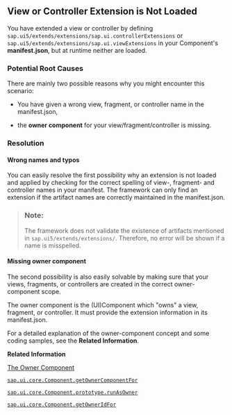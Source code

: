 <!-- loiodbb44ae350ef456a9d1264d1a3f10718 -->

## View or Controller Extension is Not Loaded

You have extended a view or controller by defining `sap.ui5/extends/extensions/sap.ui.controllerExtensions` or `sap.ui5/extends/extensions/sap.ui.viewExtensions` in your Component's **manifest.json**, but at runtime neither are loaded.



### Potential Root Causes

There are mainly two possible reasons why you might encounter this scenario:

-   You have given a wrong view, fragment, or controller name in the manifest.json,

-   the **owner component** for your view/fragment/controller is missing.




### Resolution



#### Wrong names and typos

You can easily resolve the first possibility why an extension is not loaded and applied by checking for the correct spelling of view-, fragment- and controller names in your manifest. The framework can only find an extension if the artifact names are correctly maintained in the manifest.json.

> ### Note:  
> The framework does not validate the existence of artifacts mentioned in `sap.ui5/extends/extensions/`. Therefore, no error will be shown if a name is misspelled.



#### Missing owner component

The second possibility is also easily solvable by making sure that your views, fragments, or controllers are created in the correct owner-component scope.

The owner component is the \(UI\)Component which "owns" a view, fragment, or controller. It must provide the extension information in its manifest.json.

For a detailed explanation of the owner-component concept and some coding samples, see the **Related Information**.

**Related Information**  


[The Owner Component](the-owner-component-a7a3138.md "If you wish to extend your view or controller, you must define the extension in the manifest.json of their owner component.")

[`sap.ui.core.Component.getOwnerComponentFor`](https://ui5.sap.com/#/api/sap.ui.core.Component/methods/sap.ui.core.Component.getOwnerComponentFor)

[`sap.ui.core.Component.prototype.runAsOwner`](https://ui5.sap.com/#/api/sap.ui.core.Component/methods/runAsOwner)

[`sap.ui.core.Component.getOwnerIdFor`](https://ui5.sap.com/#/api/sap.ui.core.Component/methods/sap.ui.core.Component.getOwnerIdFor)

